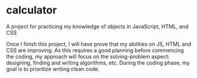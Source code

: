 # calculator
A project for practicing my knowledge of objects in JavaScript, HTML, and CSS

Once I finish this project, I will have prove that my abilities on JS, HTML and CSS are improving. As this requires a good planning before commencing the coding, my approach will focus on the solving-problem aspect: designing, finding and writing algorithms, etc. During the coding phase, my goal is to prioritize writing clean code.